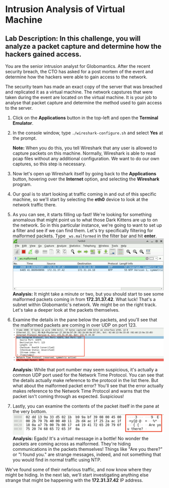 # Intrusion Analysis of Virtual Machine 
## Lab Description: In this challenge, you will analyze a packet capture and determine how the hackers gained access.

You are the senior intrusion analyst for Globomantics. After the recent security breach, the CTO has asked for a post mortem of the event and determine how the hackers were able to gain access to the network. 

The security team has made an exact copy of the server that was breached and replicated it as a virtual machine. The network capstures that were taken during the event are located on the virtual machine. It is your job to analyse that packet capture and determine the method used to gain access to the server. 



1. Click on the **Applications** button in the top-left and open the **Terminal Emulator**.
2. In the console window, type `./wireshark-configure.sh` and select **Yes** at the prompt.
   
   **Note:** When you do this, you tell Wireshark that any user is allowed to capture packets on this machine. Normally, Wireshark is able to read pcap files without any additional configuration. We want to do our own captures, so this step is necessary.
3. Now let's open up Wireshark itself by going back to the **Applications** button, hovering over the **Internet** option, and selecting the **Wireshark** program.
4. Our goal is to start looking at traffic coming in and out of this specific machine, so we'll start by selecting the **eth0** device to look at the network traffic there.
5. As you can see, it starts filling up fast! We're looking for something anomalous that might point us to what those Dark Kittens are up to on the network. So in this particular instance, we're going to want to set up a filter and see if we can find them. Let's try specifically filtering for malformed packets. Type `_ws.malformed` in the filter bar and hit **enter**.
   ![](./SS1.png)
   **Analysis:** It might take a minute or two, but you should start to see some malformed packets coming in from **172.31.37.42**. What luck! That's a subnet within Globomantic's network. We might be on the right track. Let's take a deeper look at the packets themselves.
6. Examine the details in the pane below the packets, and you'll see that the malformed packets are coming in over UDP on port 123.
   ![](./SS2.png)
   **Analysis:** While that port number may seem suspicious, it's actually a common UDP port used for the Network Time Protocol. You can see that the details actually make reference to the protocol in the list there. But what about the malformed packet error? You'll see that the error actually makes reference to the Network Time Protocol and warns that the packet isn't coming through as expected. Suspicious!
7. Lastly, you can examine the contents of the packet itself in the pane at the very bottom.
   ![](./SS3.png)
   **Analysis:** Egads! It's a virtual message in a bottle! No wonder the packets are coming across as malformed. They're hiding communications in the packets themselves! Things like "Are you there?" or "I found you." are strange messages, indeed, and not something that you would find in normal traffic using NTP.

We've found some of their nefarious traffic, and now know where they might be hiding. In the next lab, we'll start investigating anything else strange that might be happening with the **172.31.37.42** IP address.
